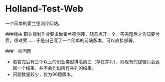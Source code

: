 # Holland-Test-Web
一个简单的霍兰德测评网站。

###缘由
职业规划作业要求做霍兰德测评，随意点开一个，答完题后才告知要付费，很难受……
于是自己写了一个简单的前端版本，可以直接部署。

###一些问题
- 若答完后有三个以上的职业类型排名前三（存在并列），则现有的逻辑只会返回一个结果，并不会列出所有并列的结果。
- 问题数量较少，仅为90题版本。
